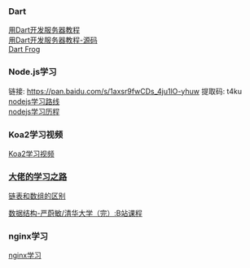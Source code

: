 ### Dart
   [ 用Dart开发服务器教程 ]( https://www.jianshu.com/p/c01c6e145373 )    <br/>
   [ 用Dart开发服务器教程-源码 ]( https://github.com/pheromone/backEnd-learn/tree/master/Dart )    <br/>
   [ Dart Frog ]( https://dartfrog.vgv.dev/ )    <br/>


### Node.js学习
链接: https://pan.baidu.com/s/1axsr9fwCDs_4ju1lO-yhuw 提取码: t4ku   <br/>
   [ nodejs学习路线 ]( https://mp.weixin.qq.com/s/XkDDiJF-jLBl6XAx4Xl92Q )    <br/>
   [ nodejs学习历程 ]( https://github.com/pheromone/nodejs_learn/tree/master )    <br/>
  
   
###  Koa2学习视频
   [ Koa2学习视频 ]( https://jspang.com/posts/2017/11/13/koa2.html )    <br/>

### [ 大佬的学习之路 ]( https://github.com/jwasham/coding-interview-university/blob/master/translations/README-cn.md )    <br/>

[ 链表和数组的区别 ]( https://www.cnblogs.com/klyjb/p/11237361.html )    <br/>

[ 数据结构-严蔚敏/清华大学（完）:B站课程 ]( https://www.bilibili.com/video/av45897783/?spm_id_from=333.788.videocard.5 )    <br/>

### nginx学习
[ nginx学习 ]( https://github.com/pheromone/backEnd-learn/blob/master/nginx_learn.md )    <br/>
